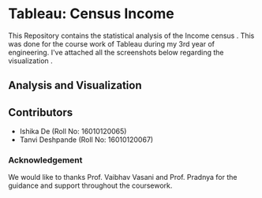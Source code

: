 # Tableau: Census Income
This Repository contains the statistical analysis of the Income census . This was done for the course work of Tableau during my 3rd year of engineering. I've attached all the screenshots below regarding the visualization .

## Analysis and Visualization


## Contributors
- Ishika De (Roll No: 16010120065)
- Tanvi Deshpande (Roll No: 16010120067)

### Acknowledgement
We would like to thanks Prof. Vaibhav Vasani and Prof. Pradnya  for the guidance and support throughout the coursework.
